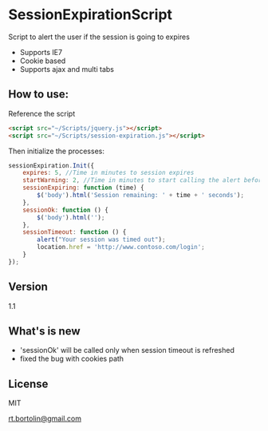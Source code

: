 SessionExpirationScript
=======================

Script to alert the user if the session is going to expires

 - Supports IE7
 - Cookie based
 - Supports ajax and multi tabs
  
 
How to use:
---

Reference the script
```HTML
<script src="~/Scripts/jquery.js"></script>
<script src="~/Scripts/session-expiration.js"></script>
```

Then initialize the processes:
```JavaScript
sessionExpiration.Init({
    expires: 5, //Time in minutes to session expires
    startWarning: 2, //Time in minutes to start calling the alert before the session expires (in this case, 3 minutes after script loads (5-2))
    sessionExpiring: function (time) {
        $('body').html('Session remaining: ' + time + ' seconds');
    },
    sessionOk: function () {
        $('body').html('');
    },
    sessionTimeout: function () {
        alert("Your session was timed out");
        location.href = 'http://www.contoso.com/login';
    }
});
```

Version
----

1.1

What's is new
---
 - 'sessionOk' will be called only when session timeout is refreshed
 - fixed the bug with cookies path

License
----

MIT

rt.bortolin@gmail.com
